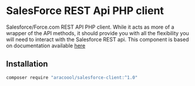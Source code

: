 # SalesForce REST Api PHP client

Salesforce/Force.com REST API PHP client. While it acts as more of a wrapper of the API methods, it should provide you with all the flexibility you will need to interact with the Salesforce REST api.
This component is based on documentation available [here](https://resources.docs.salesforce.com/sfdc/pdf/api_rest.pdf)

## Installation

```bash
composer require "aracoool/salesforce-client:^1.0"
```